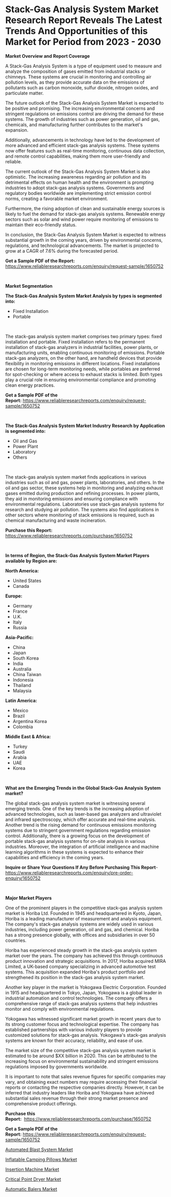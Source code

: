 <p><h1>Stack-Gas Analysis System Market Research Report Reveals The Latest Trends And Opportunities of this Market for Period from 2023 - 2030</h1></p><p><strong>Market Overview and Report Coverage</strong></p>
<p><p>A Stack-Gas Analysis System is a type of equipment used to measure and analyze the composition of gases emitted from industrial stacks or chimneys. These systems are crucial in monitoring and controlling air pollution levels, as they provide accurate data on the emissions of pollutants such as carbon monoxide, sulfur dioxide, nitrogen oxides, and particulate matter.</p><p>The future outlook of the Stack-Gas Analysis System Market is expected to be positive and promising. The increasing environmental concerns and stringent regulations on emissions control are driving the demand for these systems. The growth of industries such as power generation, oil and gas, chemicals, and manufacturing further contributes to the market's expansion.</p><p>Additionally, advancements in technology have led to the development of more advanced and efficient stack-gas analysis systems. These systems now offer features such as real-time monitoring, continuous data collection, and remote control capabilities, making them more user-friendly and reliable.</p><p>The current outlook of the Stack-Gas Analysis System Market is also optimistic. The increasing awareness regarding air pollution and its detrimental effects on human health and the environment is prompting industries to adopt stack-gas analysis systems. Governments and regulatory bodies worldwide are implementing strict emission control norms, creating a favorable market environment.</p><p>Furthermore, the rising adoption of clean and sustainable energy sources is likely to fuel the demand for stack-gas analysis systems. Renewable energy sectors such as solar and wind power require monitoring of emissions to maintain their eco-friendly status.</p><p>In conclusion, the Stack-Gas Analysis System Market is expected to witness substantial growth in the coming years, driven by environmental concerns, regulations, and technological advancements. The market is projected to grow at a CAGR of 7.6% during the forecasted period.</p></p>
<p><strong>Get a Sample PDF of the Report:</strong> <a href="https://www.reliableresearchreports.com/enquiry/request-sample/1650752">https://www.reliableresearchreports.com/enquiry/request-sample/1650752</a></p>
<p>&nbsp;</p>
<p><strong>Market Segmentation</strong></p>
<p><strong>The Stack-Gas Analysis System Market Analysis by types is segmented into:</strong></p>
<p><ul><li>Fixed Installation</li><li>Portable</li></ul></p>
<p>&nbsp;</p>
<p><p>The stack-gas analysis system market comprises two primary types: fixed installation and portable. Fixed installation refers to the permanent installation of stack-gas analyzers in industrial facilities, power plants, or manufacturing units, enabling continuous monitoring of emissions. Portable stack-gas analyzers, on the other hand, are handheld devices that provide flexibility in monitoring emissions in different locations. Fixed installations are chosen for long-term monitoring needs, while portables are preferred for spot-checking or where access to exhaust stacks is limited. Both types play a crucial role in ensuring environmental compliance and promoting clean energy practices.</p></p>
<p><strong>Get a Sample PDF of the Report:</strong>&nbsp;<a href="https://www.reliableresearchreports.com/enquiry/request-sample/1650752">https://www.reliableresearchreports.com/enquiry/request-sample/1650752</a></p>
<p>&nbsp;</p>
<p><strong>The Stack-Gas Analysis System Market Industry Research by Application is segmented into:</strong></p>
<p><ul><li>Oil and Gas</li><li>Power Plant</li><li>Laboratory</li><li>Others</li></ul></p>
<p>&nbsp;</p>
<p><p>The stack-gas analysis system market finds applications in various industries such as oil and gas, power plants, laboratories, and others. In the oil and gas sector, these systems help in monitoring and analyzing exhaust gases emitted during production and refining processes. In power plants, they aid in monitoring emissions and ensuring compliance with environmental regulations. Laboratories use stack-gas analysis systems for research and studying air pollution. The systems also find applications in other sectors where monitoring of stack emissions is required, such as chemical manufacturing and waste incineration.</p></p>
<p><strong>Purchase this Report:</strong>&nbsp; <a href="https://www.reliableresearchreports.com/purchase/1650752">https://www.reliableresearchreports.com/purchase/1650752</a></p>
<p>&nbsp;</p>
<p><strong>In terms of Region, the Stack-Gas Analysis System Market Players available by Region are:</strong></p>
<p>
    <p> <strong> North America: </strong>
        <ul>
            <li>United States</li>
            <li>Canada</li>
        </ul>
        </p> 
    <p> <strong> Europe: </strong>
        <ul>
            <li>Germany</li>
            <li>France</li>
            <li>U.K.</li>
            <li>Italy</li>
            <li>Russia</li>
        </ul>
        </p> 
    <p> <strong> Asia-Pacific: </strong>
        <ul>
            <li>China</li>
            <li>Japan</li>
            <li>South Korea</li>
            <li>India</li>
            <li>Australia</li>
            <li>China Taiwan</li>
            <li>Indonesia</li>
            <li>Thailand</li>
            <li>Malaysia</li>
        </ul>
        </p> 
    <p> <strong> Latin America: </strong>
        <ul>
            <li>Mexico</li>
            <li>Brazil</li>
            <li>Argentina Korea</li>
            <li>Colombia</li>
        </ul>
        </p> 
    <p> <strong> Middle East & Africa: </strong>
        <ul>
            <li>Turkey</li>
            <li>Saudi</li>
            <li>Arabia</li>
            <li>UAE</li>
            <li>Korea</li>
        </ul>
    </p>
    </p>
<p>&nbsp;</p>
<p><strong>What are the Emerging Trends in the Global Stack-Gas Analysis System market?</strong></p>
<p><p>The global stack-gas analysis system market is witnessing several emerging trends. One of the key trends is the increasing adoption of advanced technologies, such as laser-based gas analyzers and ultraviolet and infrared spectroscopy, which offer accurate and real-time analysis. Another trend is the rising demand for continuous emissions monitoring systems due to stringent government regulations regarding emission control. Additionally, there is a growing focus on the development of portable stack-gas analysis systems for on-site analysis in various industries. Moreover, the integration of artificial intelligence and machine learning algorithms in these systems is expected to enhance their capabilities and efficiency in the coming years.</p></p>
<p><strong>Inquire or Share Your Questions If Any Before Purchasing This Report</strong>- <a href="https://www.reliableresearchreports.com/enquiry/pre-order-enquiry/1650752">https://www.reliableresearchreports.com/enquiry/pre-order-enquiry/1650752</a></p>
<p>&nbsp;</p>
<p><strong>Major Market Players</strong></p>
<p><p>One of the prominent players in the competitive stack-gas analysis system market is Horiba Ltd. Founded in 1945 and headquartered in Kyoto, Japan, Horiba is a leading manufacturer of measurement and analysis equipment. The company's stack-gas analysis systems are widely used in various industries, including power generation, oil and gas, and chemical. Horiba has a strong presence globally, with offices and subsidiaries in over 50 countries.</p><p>Horiba has experienced steady growth in the stack-gas analysis system market over the years. The company has achieved this through continuous product innovation and strategic acquisitions. In 2017, Horiba acquired MIRA Limited, a UK-based company specializing in advanced automotive test systems. This acquisition expanded Horiba's product portfolio and strengthened its position in the stack-gas analysis system market.</p><p>Another key player in the market is Yokogawa Electric Corporation. Founded in 1915 and headquartered in Tokyo, Japan, Yokogawa is a global leader in industrial automation and control technologies. The company offers a comprehensive range of stack-gas analysis systems that help industries monitor and comply with environmental regulations.</p><p>Yokogawa has witnessed significant market growth in recent years due to its strong customer focus and technological expertise. The company has established partnerships with various industry players to provide customized solutions for stack-gas analysis. Yokogawa's stack-gas analysis systems are known for their accuracy, reliability, and ease of use.</p><p>The market size of the competitive stack-gas analysis system market is estimated to be around $XX billion in 2020. This can be attributed to the increasing focus on environmental sustainability and stringent emissions regulations imposed by governments worldwide.</p><p>It is important to note that sales revenue figures for specific companies may vary, and obtaining exact numbers may require accessing their financial reports or contacting the respective companies directly. However, it can be inferred that industry leaders like Horiba and Yokogawa have achieved substantial sales revenue through their strong market presence and comprehensive product offerings.</p></p>
<p><strong>Purchase this Report:</strong>&nbsp;&nbsp;<a href="https://www.reliableresearchreports.com/purchase/1650752">https://www.reliableresearchreports.com/purchase/1650752</a></p>
<p></p>
<p><strong>Get a Sample PDF of the Report:</strong>&nbsp;<a href="https://www.reliableresearchreports.com/enquiry/request-sample/1650752">https://www.reliableresearchreports.com/enquiry/request-sample/1650752</a></p>
<p><p><a href="https://www.linkedin.com/pulse/automated-blast-system-market-size-share-global-analysis-fkmde/">Automated Blast System Market</a></p><p><a href="https://medium.com/@staceyhilll3626/inflatable-camping-pillows-market-size-growth-forecast-2023-2030-3233d2c8173c">Inflatable Camping Pillows Market</a></p><p><a href="https://medium.com/@patriciaday39/insertion-machine-market-size-growth-forecast-2023-2030-f35d24fc13f3">Insertion Machine Market</a></p><p><a href="https://www.linkedin.com/pulse/critical-point-dryer-market-challenges-opportunities-t73oe/">Critical Point Dryer Market</a></p><p><a href="https://www.linkedin.com/pulse/automatic-balers-market-size-share-amp-trends-analysis-9mpse/">Automatic Balers Market</a></p></p>
